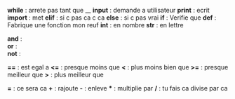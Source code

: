**while**  :  arrete pas tant que __
**input**  :  demande a utilisateur 
**print**  :  ecrit 
**import** :  met
**elif**   :  si c pas ca c ca 
**else**   :  si c pas vrai 
**if**     :  Verifie que 
**def**    :  Fabrique une fonction mon reuf
**int**    :  en nombre
**str**    :  en lettre

**and**    :  
**or**     :  
**not**    :  

**==**     :  est egal a 
**<=**     :  presque moins que 
**<**      :  plus moins bien que 
**>=**     :  presque meilleur que 
**>**      :  plus meilleur que 

**=**      :  ce sera ca 
**+**      :  rajoute
**-**      :  enleve
**\***      :  multiplie par
**/**      :  tu fais ca divise par ca 
